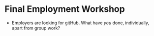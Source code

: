 # Final Employment Workshop

- Employers are looking for gitHub. What have *you* done, individually, apart from group work? 

